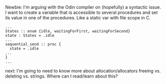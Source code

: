 Newbie: I'm arguing with the Odin compiler on (hopefully) a syntactic issue.  I want to create a variable that is accessible to several procedures and set its value in one of the procedures.  Like a static var with file scope in C.
```
...
States :: enum {idle, waitingForFirst, waitingForSecond}
state : States = .idle
...
sequential_send :: proc {
  state = .idle
...
}
...
```

next: I'm going to need to know more about allocation/allocators freeing vs. deleting vs. strings.  Where can I read/learn about this?
